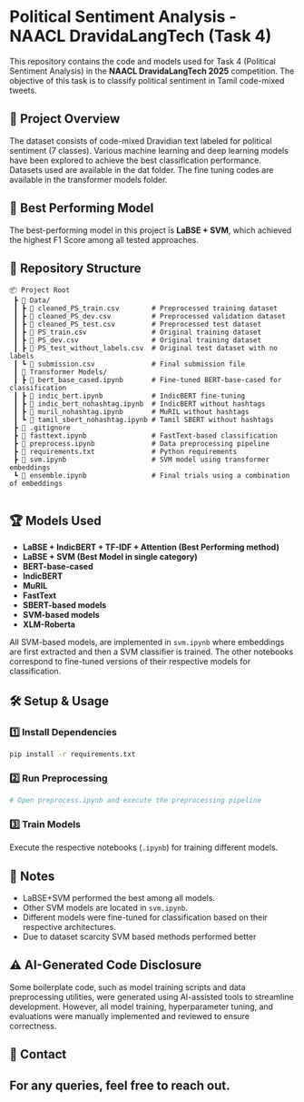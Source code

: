 # Political Sentiment Analysis - NAACL DravidaLangTech (Task 4)

This repository contains the code and models used for Task 4 (Political Sentiment Analysis) in the **NAACL DravidaLangTech 2025** competition. The objective of this task is to classify political sentiment in Tamil code-mixed tweets.

## 📌 Project Overview  
The dataset consists of code-mixed Dravidian text labeled for political sentiment (7 classes). Various machine learning and deep learning models have been explored to achieve the best classification performance. Datasets used are available in the dat folder. The fine tuning codes are available in the transformer models folder.

## 🚀 Best Performing Model  
The best-performing model in this project is **LaBSE + SVM**, which achieved the highest F1 Score among all tested approaches.

## 📂 Repository Structure  

```
📦 Project Root  
 ┣ 📂 Data/  
 ┃ ┣ 📜 cleaned_PS_train.csv        # Preprocessed training dataset
 ┃ ┣ 📜 cleaned_PS_dev.csv          # Preprocessed validation dataset
 ┃ ┣ 📜 cleaned_PS_test.csv         # Preprocessed test dataset
 ┃ ┣ 📜 PS_train.csv                # Original training dataset  
 ┃ ┣ 📜 PS_dev.csv                  # Original training dataset  
 ┃ ┣ 📜 PS_test_without_labels.csv  # Original test dataset with no labels
 ┃ ┗ 📜 submission.csv              # Final submission file
 ┃ 📂 Transformer Models/  
 ┃ ┣ 📜 bert_base_cased.ipynb       # Fine-tuned BERT-base-cased for classification  
 ┃ ┣ 📜 indic_bert.ipynb            # IndicBERT fine-tuning  
 ┃ ┣ 📜 indic_bert_nohashtag.ipynb  # IndicBERT without hashtags    
 ┃ ┣ 📜 muril_nohashtag.ipynb       # MuRIL without hashtags  
 ┃ ┗ 📜 tamil_sbert_nohashtag.ipynb # Tamil SBERT without hashtags  
 ┣ 📜 .gitignore  
 ┣ 📜 fasttext.ipynb                # FastText-based classification
 ┣ 📜 preprocess.ipynb              # Data preprocessing pipeline
 ┣ 📜 requirements.txt              # Python requirements
 ┣ 📜 svm.ipynb                     # SVM model using transformer embeddings  
 ┗ 📜 ensemble.ipynb                # Final trials using a combination of embeddings   
 
```


## 🏆 Models Used  

- **LaBSE + IndicBERT + TF-IDF + Attention (Best Performing method)**
- **LaBSE + SVM (Best Model in single category)**
- **BERT-base-cased**  
- **IndicBERT**  
- **MuRIL**  
- **FastText**  
- **SBERT-based models**  
- **SVM-based models**  
- **XLM-Roberta**

All SVM-based models, are implemented in `svm.ipynb` where embeddings are first extracted and then a SVM classifier is trained. The other notebooks correspond to fine-tuned versions of their respective models for classification.

## 🛠️ Setup & Usage  

### 1️⃣ Install Dependencies  
```bash
pip install -r requirements.txt
```

### 2️⃣ Run Preprocessing  
```python
# Open preprocess.ipynb and execute the preprocessing pipeline
```

### 3️⃣ Train Models  
Execute the respective notebooks (`.ipynb`) for training different models.


## 📝 Notes  
- LaBSE+SVM performed the best among all models.  
- Other SVM models are located in `svm.ipynb`.  
- Different models were fine-tuned for classification based on their respective architectures.  
- Due to dataset scarcity SVM based methods performed better

## ⚠️ AI-Generated Code Disclosure
Some boilerplate code, such as model training scripts and data preprocessing utilities, were generated using AI-assisted tools to streamline development. However, all model training, hyperparameter tuning, and evaluations were manually implemented and reviewed to ensure correctness.


## 📧 Contact  
For any queries, feel free to reach out.
---


